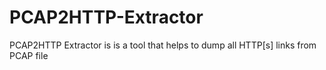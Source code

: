 # PCAP2HTTP-Extractor
PCAP2HTTP Extractor is is a tool that helps to dump all HTTP[s] links from PCAP file
